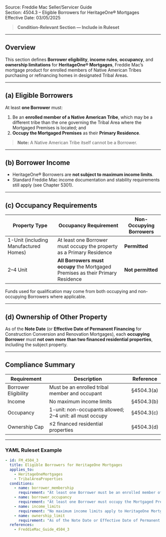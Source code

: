 Source: Freddie Mac Seller/Servicer Guide  
Section: 4504.3 – Eligible Borrowers for HeritageOne® Mortgages  
Effective Date: 03/05/2025  

> **Condition-Relevant Section — Include in Ruleset**

---

## Overview  
This section defines **Borrower eligibility**, **income rules**, **occupancy**, and **ownership limitations** for **HeritageOne® Mortgages**, Freddie Mac’s mortgage product for enrolled members of Native American Tribes purchasing or refinancing homes in designated Tribal Areas.

---

## (a) Eligible Borrowers  

At least **one Borrower** must:  
1. Be an **enrolled member of a Native American Tribe**, which may be a different tribe than the one governing the Tribal Area where the Mortgaged Premises is located; and  
2. **Occupy the Mortgaged Premises** as their **Primary Residence**.  

> **Note:** A Native American Tribe itself cannot be a Borrower.  

---

## (b) Borrower Income  

- HeritageOne® Borrowers are **not subject to maximum income limits**.  
- Standard Freddie Mac income documentation and stability requirements still apply (see Chapter 5301).  

---

## (c) Occupancy Requirements  

| Property Type | Occupancy Requirement | Non-Occupying Borrowers |
|----------------|------------------------|--------------------------|
| 1-Unit (including Manufactured Homes) | At least one Borrower must occupy the property as a Primary Residence | **Permitted** |
| 2–4 Unit | **All Borrowers must occupy** the Mortgaged Premises as their Primary Residence | **Not permitted** |

Funds used for qualification may come from both occupying and non-occupying Borrowers where applicable.  

---

## (d) Ownership of Other Property  

As of the **Note Date** (or **Effective Date of Permanent Financing** for Construction Conversion and Renovation Mortgages), each **occupying Borrower** must **not own more than two financed residential properties**, including the subject property.  

---

## Compliance Summary  

| Requirement | Description | Reference |
|--------------|-------------|------------|
| Borrower Eligibility | Must be an enrolled tribal member and occupant | §4504.3(a) |
| Income | No maximum income limits | §4504.3(b) |
| Occupancy | 1-unit: non-occupants allowed; 2–4 unit: all must occupy | §4504.3(c) |
| Ownership Cap | ≤2 financed residential properties | §4504.3(d) |

---

### YAML Ruleset Example  

```yaml
- id: FM_4504_3
  title: Eligible Borrowers for HeritageOne Mortgages
  applies_to:
    - HeritageOneMortgages
    - TribalAreaProperties
  conditions:
    - name: borrower_membership
      requirement: "At least one Borrower must be an enrolled member of a Native American Tribe, which may differ from the Tribe governing the Tribal Area."
    - name: borrower_occupancy
      requirement: "At least one Borrower must occupy the Mortgaged Premises as their Primary Residence. For 2–4 unit properties, all Borrowers must occupy."
    - name: income_limits
      requirement: "No maximum income limits apply to HeritageOne Mortgages."
    - name: ownership_limit
      requirement: "As of the Note Date or Effective Date of Permanent Financing, occupying Borrowers must not own more than two financed residential properties, including the subject property."
  references:
    - FreddieMac_Guide_4504_3
